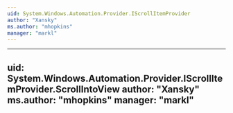 ```yaml
---
uid: System.Windows.Automation.Provider.IScrollItemProvider
author: "Xansky"
ms.author: "mhopkins"
manager: "markl"
---
```


---
uid: System.Windows.Automation.Provider.IScrollItemProvider.ScrollIntoView
author: "Xansky"
ms.author: "mhopkins"
manager: "markl"
---
